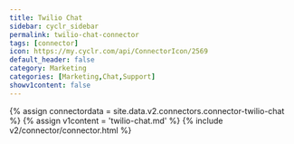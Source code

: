 ```yaml
---
title: Twilio Chat
sidebar: cyclr_sidebar
permalink: twilio-chat-connector
tags: [connector]
icon: https://my.cyclr.com/api/ConnectorIcon/2569
default_header: false
category: Marketing
categories: [Marketing,Chat,Support]
showv1content: false
---
```

{% assign connectordata = site.data.v2.connectors.connector-twilio-chat %}
{% assign v1content = 'twilio-chat.md' %}
{% include v2/connector/connector.html %}	